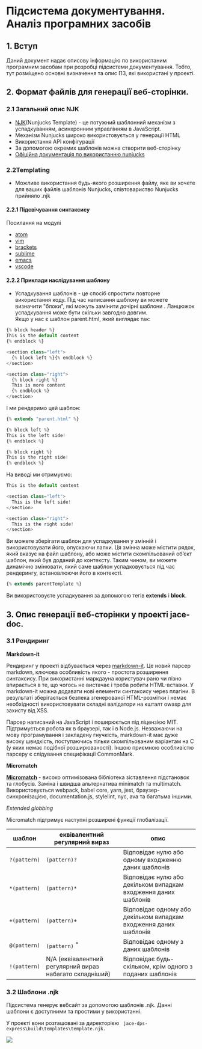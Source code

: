 # Підсистема документування. Аналіз програмних засобів
## 1. Вступ

Даний документ надає описову інформацію по використаним програмним засобам при розробці підсистеми документування. Тобто, тут розміщено основні визначення та опис ПЗ, які використані у проекті.

## 2. Формат файлів для генерації веб-сторінки.
### 2.1 Загальний опис NJK

* [NJK](https://www.filesuffix.com/ru/extension/njk)(Nunjucks Template) - це потужний шаблонний механізм з успадкуванням, асинхронним управлінням в JavaScript.
* Механізм Nunjucks широко використовується у генерації HTML
* Використання API конфігурації
* За допомогою окремих шаблонів можна створити веб-сторінку
* [Офіційна документація по використанню nunjucks](https://mozilla.github.io/nunjucks/getting-started.html)
### 2.2Templating
* Можливе використання будь-якого розширення файлу, яке ви хочете для ваших файлів шаблонів Nunjucks, співтовариство Nunjucks прийняло .njk  
#### 2.2.1 Підсвічування синтаксису  
Посилання на модулі
* [atom]( https://github.com/alohaas/language-nunjucks)
* [vim](https://github.com/niftylettuce/vim-jinja)
* [brackets](https://github.com/axelboc/nunjucks-brackets)
* [sublime](https://github.com/mogga/sublime-nunjucks/blob/master/Nunjucks.tmLanguage)
* [emacs](http://web-mode.org)
* [vscode](https://github.com/ronnidc/vscode-nunjucks)  
#### 2.2.2 Приклади наслідування шаблону  
* Успадкування шаблонів - це спосіб спростити повторне використання коду. Під час написання шаблону ви можете визначити "блоки", які можуть замінити дочірні шаблони . Ланцюжок успадкування може бути скільки завгодно довгим.  
Якщо у нас є шаблон parent.html, який виглядає так:
```javascript
{% block header %}
This is the default content
{% endblock %}

<section class="left">
  {% block left %}{% endblock %}
</section>

<section class="right">
  {% block right %}
  This is more content
  {% endblock %}
</section>
```  
І ми рендеримо цей шаблон:
```javascript
{% extends "parent.html" %}

{% block left %}
This is the left side!
{% endblock %}

{% block right %}
This is the right side!
{% endblock %}
```  
На виводі ми отримуємо:
``` javascript
This is the default content

<section class="left">
  This is the left side!
</section>

<section class="right">
  This is the right side!
</section>
```  
Ви можете зберігати шаблон для успадкування у змінній і використовувати його, опускаючи лапки. Ця змінна може містити рядок, який вказує на файл шаблону, або може містити скомпільований об’єкт шаблон, який був доданий до контексту. Таким чином, ви можете динамічно змінювати, який саме шаблон успадковується під час рендерингу, встановлюючи його в контексті.
```javascript
{% extends parentTemplate %}
```  
Ви використовуєте успадкування за допомогою тегів <b>extends</b> і <b>block</b>. 
## 3. Опис генерації веб-сторінки у проекті jace-doc.

### 3.1 Рендиринг

**Markdown-it**

Рендиринг у проекті відбувається через [markdown-it](https://github.com/markdown-it/markdown-it). Це новий парсер markdown, ключова особливість якого - простота розширення синтаксису. При використанні маркдауна користувач рано чи пізно впирається в те, що чогось не вистачає і треба робити HTML-вставки. У markdown-it можна додавати нові елементи синтаксису через плагіни. В результаті зберігається безпека згенерованої HTML-розмітки і немає необхідності використовувати складні валідатори на кшталт owasp для захисту від XSS.

Парсер написаний на JavaScript і поширюється під ліцензією MIT. Підтримується робота як в браузері, так і в Node.js. Незважаючи на мову програмування і закладену гнучкість, markdown-it має дуже високу швидкість, поступаючись тільки скомпільованим варіантам на С (у яких немає подібної розширюваності). Іншою приємною особливістю парсеру є слідування специфікації CommonMark.

__Micromatch__

__[Micromatch](https://www.npmjs.com/package/micromatch)__ - високо оптимізована бібліотека зіставлення підстановок та глобусів. Заміна і швидша альтернатива minimatch та multimatch. Використовується webpack, babel core, yarn, jest, браузер-синхронізацією, documentation.js, stylelint, nyc, ava та багатьма іншими.

_Extended globbing_

Micromatch підтримує наступні розширені функції глобалізації.

| **шаблон** | **еквівалентний регулярний вираз** | **опис** |
| --- | --- | --- |
| `?(pattern)` | `(pattern)?` | Відповідає нулю або одному входженню даних шаблонів |
| `*(pattern)` | `(pattern)*` | Відповідає нулю або декільком випадкам входження даних шаблонів |
| `+(pattern)` | `(pattern)+` | Відповідає одному або декільком випадкам входження даних шаблонів |
| `@(pattern)` | `(pattern)` <sup>*</sup> | Відповідає одному з даних шаблонів |
| `!(pattern)` | N/A (еквівалентний регулярний вираз набагато складніший) | Відповідає будь-скільком, крім одного з поданих шаблонів |

### 3.2 Шаблони .njk 

Підсистема генерує вебсайт за допомогою шаблонів .njk. Данні шаблони є доступними та простими у використанні.

У проекті вони розташовані за директорією ``` jace-dps-express\build\templates\template.njk.```

![](C:\Users\username\Pictures\MLO\mlo_logo.jpg)





